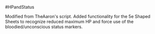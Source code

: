#HPandStatus

Modified from TheAaron's script. Added functionality for the 5e Shaped Sheets to recognize reduced maximum HP and force use of the bloodied/unconscious status markers.
